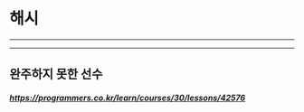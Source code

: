 # 해시
----------
----------
## 완주하지 못한 선수
##### <https://programmers.co.kr/learn/courses/30/lessons/42576>

